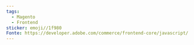 ```yaml
---
tags:
  - Magento
  - Frontend
sticker: emoji//1f980
Fonte: https://developer.adobe.com/commerce/frontend-core/javascript/
---
```

